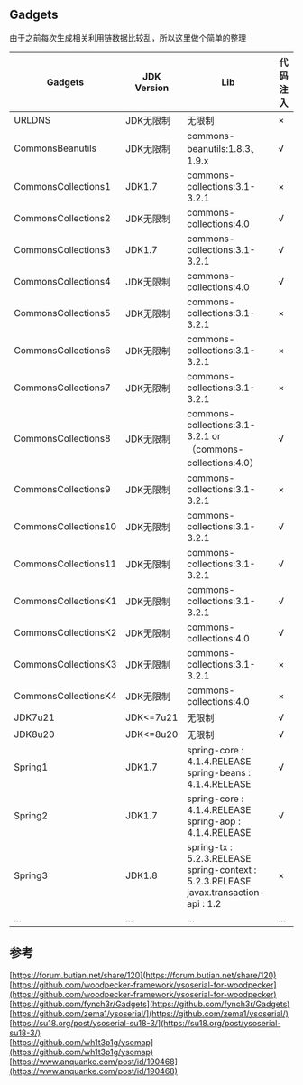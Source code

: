 ## Gadgets

由于之前每次生成相关利用链数据比较乱，所以这里做个简单的整理

| Gadgets              | JDK Version | Lib                                                          | 代码注入 |
| -------------------- | ----------- | ------------------------------------------------------------ | -------- |
| URLDNS               | JDK无限制   | 无限制                                                       | ×        |
| CommonsBeanutils     | JDK无限制   | commons-beanutils:1.8.3、1.9.x                               | √        |
| CommonsCollections1  | JDK1.7      | commons-collections:3.1-3.2.1                                | ×        |
| CommonsCollections2  | JDK无限制   | commons-collections:4.0                                      | √        |
| CommonsCollections3  | JDK1.7      | commons-collections:3.1-3.2.1                                | √        |
| CommonsCollections4  | JDK无限制   | commons-collections:4.0                                      | √        |
| CommonsCollections5  | JDK无限制   | commons-collections:3.1-3.2.1                                | ×        |
| CommonsCollections6  | JDK无限制   | commons-collections:3.1-3.2.1                                | ×        |
| CommonsCollections7  | JDK无限制   | commons-collections:3.1-3.2.1                                | ×        |
| CommonsCollections8  | JDK无限制   | commons-collections:3.1-3.2.1 or<br />（commons-collections:4.0） | √        |
| CommonsCollections9  | JDK无限制   | commons-collections:3.1-3.2.1                                | ×        |
| CommonsCollections10 | JDK无限制   | commons-collections:3.1-3.2.1                                | √        |
| CommonsCollections11 | JDK无限制   | commons-collections:3.1-3.2.1                                | √        |
| CommonsCollectionsK1 | JDK无限制   | commons-collections:3.1-3.2.1                                | √        |
| CommonsCollectionsK2 | JDK无限制   | commons-collections:4.0                                      | √        |
| CommonsCollectionsK3 | JDK无限制   | commons-collections:3.1-3.2.1                                | ×        |
| CommonsCollectionsK4 | JDK无限制   | commons-collections:4.0                                      | ×        |
| JDK7u21              | JDK<=7u21   | 无限制                                                       | √        |
| JDK8u20              | JDK<=8u20   | 无限制                                                       | √        |
| Spring1              | JDK1.7      | spring-core : 4.1.4.RELEASE<br />spring-beans : 4.1.4.RELEASE | √        |
| Spring2              | JDK1.7      | spring-core : 4.1.4.RELEASE<br />spring-aop : 4.1.4.RELEASE  | √        |
| Spring3              | JDK1.8      | spring-tx : 5.2.3.RELEASE<br />spring-context : 5.2.3.RELEASE<br />javax.transaction-api : 1.2 | ×        |
| ...                  | ...         | ...                                                          | ...      |

## 参考

[https://forum.butian.net/share/120](https://forum.butian.net/share/120)<br />[https://github.com/woodpecker-framework/ysoserial-for-woodpecker](https://github.com/woodpecker-framework/ysoserial-for-woodpecker)<br />[https://github.com/fynch3r/Gadgets](https://github.com/fynch3r/Gadgets)<br />[https://github.com/zema1/ysoserial/](https://github.com/zema1/ysoserial/)<br />[https://su18.org/post/ysoserial-su18-3/](https://su18.org/post/ysoserial-su18-3/)<br />[https://github.com/wh1t3p1g/ysomap](https://github.com/wh1t3p1g/ysomap)<br />[https://www.anquanke.com/post/id/190468](https://www.anquanke.com/post/id/190468)<br />